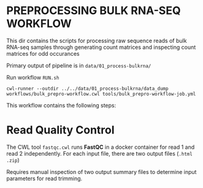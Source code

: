 # PREPROCESSING BULK RNA-SEQ WORKFLOW

This dir contains the scripts for processing raw sequence reads of bulk RNA-seq samples through generating count matrices and inspecting count matrices for odd occurances

Primary output of pipeline is in `data/01_process-bulkrna/`

Run workflow `RUN.sh`
```
cwl-runner --outdir ../../data/01_process-bulkrna/data_dump workflows/bulk_prepro-workflow.cwl tools/bulk_prepro-workflow-job.yml
```

This workflow contains the following steps:

# Read Quality Control

The CWL tool `fastqc.cwl` runs **FastQC** in a docker container for read 1 and read 2 independently. For each input file, there are two output files (`.html` `.zip`)

Requires manual inspection of two output summary files to determine input parameters for read trimming.
